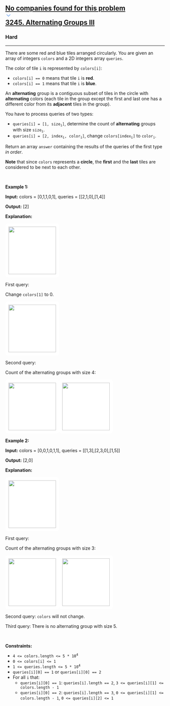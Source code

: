 <h2><a href="https://leetcode.com/problems/alternating-groups-iii/"><div id="big-omega-company-tags"><div id="big-omega-topbar"><div class="companyTagsContainer" style="overflow-x: scroll; flex-wrap: nowrap;"><div class="companyTagsContainer--tag">No companies found for this problem</div></div><div class="companyTagsContainer--chevron"><div><svg version="1.1" id="icon" xmlns="http://www.w3.org/2000/svg" xmlns:xlink="http://www.w3.org/1999/xlink" x="0px" y="0px" viewBox="0 0 32 32" fill="#4087F1" xml:space="preserve" style="width: 20px;"><polygon points="16,22 6,12 7.4,10.6 16,19.2 24.6,10.6 26,12 "></polygon><rect id="_x3C_Transparent_Rectangle_x3E_" class="st0" fill="none" width="32" height="32"></rect></svg></div></div></div></div>3245. Alternating Groups III</a></h2><h3>Hard</h3><hr><div><p>There are some red and blue tiles arranged circularly. You are given an array of integers <code>colors</code> and a 2D integers array <code>queries</code>.</p>

<p>The color of tile <code>i</code> is represented by <code>colors[i]</code>:</p>

<ul>
	<li><code>colors[i] == 0</code> means that tile <code>i</code> is <strong>red</strong>.</li>
	<li><code>colors[i] == 1</code> means that tile <code>i</code> is <strong>blue</strong>.</li>
</ul>

<p>An <strong>alternating</strong> group is a contiguous subset of tiles in the circle with <strong>alternating</strong> colors (each tile in the group except the first and last one has a different color from its <b>adjacent</b> tiles in the group).</p>

<p>You have to process queries of two types:</p>

<ul>
	<li><code>queries[i] = [1, size<sub>i</sub>]</code>, determine the count of <strong>alternating</strong> groups with size <code>size<sub>i</sub></code>.</li>
	<li><code>queries[i] = [2, index<sub>i</sub>, color<sub>i</sub>]</code>, change <code>colors[index<sub>i</sub>]</code> to <code>color<font face="monospace"><sub>i</sub></font></code>.</li>
</ul>

<p>Return an array <code>answer</code> containing the results of the queries of the first type <em>in order</em>.</p>

<p><strong>Note</strong> that since <code>colors</code> represents a <strong>circle</strong>, the <strong>first</strong> and the <strong>last</strong> tiles are considered to be next to each other.</p>

<p>&nbsp;</p>
<p><strong class="example">Example 1:</strong></p>

<div class="example-block">
<p><strong>Input:</strong> <span class="example-io">colors = [0,1,1,0,1], queries = [[2,1,0],[1,4]]</span></p>

<p><strong>Output:</strong> <span class="example-io">[2]</span></p>

<p><strong>Explanation:</strong></p>

<p><strong class="example"><img alt="" data-darkreader-inline-bgcolor="" data-darkreader-inline-bgimage="" src="https://assets.leetcode.com/uploads/2024/06/03/screenshot-from-2024-06-03-20-14-44.png" style="width: 150px; height: 150px; padding: 10px; background: rgb(255, 255, 255); border-radius: 0.5rem; --darkreader-inline-bgimage: initial; --darkreader-inline-bgcolor: #181a1b;"></strong></p>

<p>First query:</p>

<p>Change <code>colors[1]</code> to 0.</p>

<p><img alt="" data-darkreader-inline-bgcolor="" data-darkreader-inline-bgimage="" src="https://assets.leetcode.com/uploads/2024/06/03/screenshot-from-2024-06-03-20-20-25.png" style="width: 150px; height: 150px; padding: 10px; background: rgb(255, 255, 255); border-radius: 0.5rem; --darkreader-inline-bgimage: initial; --darkreader-inline-bgcolor: #181a1b;"></p>

<p>Second query:</p>

<p>Count of the alternating groups with size 4:</p>

<p><img alt="" data-darkreader-inline-bgcolor="" data-darkreader-inline-bgimage="" src="https://assets.leetcode.com/uploads/2024/06/03/screenshot-from-2024-06-03-20-25-02-2.png" style="width: 150px; height: 150px; padding: 10px; background: rgb(255, 255, 255); border-radius: 0.5rem; --darkreader-inline-bgimage: initial; --darkreader-inline-bgcolor: #181a1b;"><img alt="" data-darkreader-inline-bgcolor="" data-darkreader-inline-bgimage="" src="https://assets.leetcode.com/uploads/2024/06/03/screenshot-from-2024-06-03-20-24-12.png" style="width: 150px; height: 150px; padding: 10px; background: rgb(255, 255, 255); border-radius: 0.5rem; --darkreader-inline-bgimage: initial; --darkreader-inline-bgcolor: #181a1b;"></p>
</div>

<p><strong class="example">Example 2:</strong></p>

<div class="example-block">
<p><strong>Input:</strong> <span class="example-io">colors = [0,0,1,0,1,1], queries = [[1,3],[2,3,0],[1,5]]</span></p>

<p><strong>Output:</strong> <span class="example-io">[2,0]</span></p>

<p><strong>Explanation:</strong></p>

<p><img alt="" data-darkreader-inline-bgcolor="" data-darkreader-inline-bgimage="" src="https://assets.leetcode.com/uploads/2024/06/03/screenshot-from-2024-06-03-20-35-50.png" style="width: 150px; height: 150px; padding: 10px; background: rgb(255, 255, 255); border-radius: 0.5rem; --darkreader-inline-bgimage: initial; --darkreader-inline-bgcolor: #181a1b;"></p>

<p>First query:</p>

<p>Count of the alternating groups with size 3:</p>

<p><img alt="" data-darkreader-inline-bgcolor="" data-darkreader-inline-bgimage="" src="https://assets.leetcode.com/uploads/2024/06/03/screenshot-from-2024-06-03-20-37-13.png" style="width: 150px; height: 150px; padding: 10px; background: rgb(255, 255, 255); border-radius: 0.5rem; --darkreader-inline-bgimage: initial; --darkreader-inline-bgcolor: #181a1b;"><img alt="" data-darkreader-inline-bgcolor="" data-darkreader-inline-bgimage="" src="https://assets.leetcode.com/uploads/2024/06/03/screenshot-from-2024-06-03-20-36-40.png" style="width: 150px; height: 150px; padding: 10px; background: rgb(255, 255, 255); border-radius: 0.5rem; --darkreader-inline-bgimage: initial; --darkreader-inline-bgcolor: #181a1b;"></p>

<p>Second query: <code>colors</code> will not change.</p>

<p>Third query: There is no alternating group with size 5.</p>
</div>

<p>&nbsp;</p>
<p><strong>Constraints:</strong></p>

<ul>
	<li><code>4 &lt;= colors.length &lt;= 5 * 10<sup>4</sup></code></li>
	<li><code>0 &lt;= colors[i] &lt;= 1</code></li>
	<li><code>1 &lt;= queries.length &lt;= 5 * 10<sup>4</sup></code></li>
	<li><code>queries[i][0] == 1</code> or <code>queries[i][0] == 2</code></li>
	<li>For all <code>i</code> that:
	<ul>
		<li><code>queries[i][0] == 1</code>: <code>queries[i].length == 2</code>, <code>3 &lt;= queries[i][1] &lt;= colors.length - 1</code></li>
		<li><code>queries[i][0] == 2</code>: <code>queries[i].length == 3</code>, <code>0 &lt;= queries[i][1] &lt;= colors.length - 1</code>, <code>0 &lt;= queries[i][2] &lt;= 1</code></li>
	</ul>
	</li>
</ul>
</div>